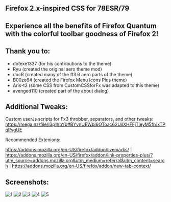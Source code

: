## Firefox 2.x-inspired CSS for 78ESR/79

## Experience all the benefits of Firefox Quantum with the colorful toolbar goodness of Firefox 2!

## Thank you to:

- dotexe1337 (for his contributions to the theme)
- Ryu (created the original aero theme mod)
- docR (created many of the ff3.6 aero parts of the theme)
- B00ze64 (created the Firefox Menu Icons Plus theme)
- Aris-t2 (some CSS from CustomCSSforFx was adapted to this theme)
- avenged110 (created part of the about dialog)

## Additional Tweaks:

Custom userJs scripts for Fx3 throbber, separators, and other tweaks:
https://mega.nz/file/I3p1hbYb#BYvnUEWbI6OToac62UilXHFFjTleyM5fh1xTPqPvgUE

Recommended Extenions:

https://addons.mozilla.org/en-US/firefox/addon/livemarks/ | 
https://addons.mozilla.org/en-US/firefox/addon/link-properties-plus/?utm_source=addons.mozilla.org&utm_medium=referral&utm_content=search | 
https://addons.mozilla.org/en-US/firefox/addon/new-tab-context/

## Screenshots:
![1](https://github.com/dotexe1337/firefox-aero-css/assets/68521531/ca305869-6801-4b2c-b1f1-066cb2cc1049)
![2](https://github.com/dotexe1337/firefox-aero-css/assets/68521531/f48717a9-60d3-4c05-a01d-389b8e1997bc)
![3](https://github.com/dotexe1337/firefox-aero-css/assets/68521531/593815b0-1f55-4745-88ab-add0c12c3739)
![4](https://github.com/dotexe1337/firefox-aero-css/assets/68521531/57b58fa7-060e-4a4f-9854-c40fa0a147e7)
![5](https://github.com/dotexe1337/firefox-aero-css/assets/68521531/391dab21-cdd0-41ff-9170-c623231e8ec2)
